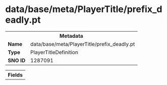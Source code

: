 <h1>data/base/meta/PlayerTitle/prefix_deadly.pt</h1><table><tr><th colspan="100%">Metadata</th></tr><tr><td><b>Name</b></td><td>data/base/meta/PlayerTitle/prefix_deadly.pt</td></tr><tr><td><b>Type</b></td><td>PlayerTitleDefinition</td></tr><tr><td><b>SNO ID</b></td><td>1287091</td></tr></table>

<table><tr><th colspan="100%">Fields</th></tr></table>

